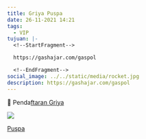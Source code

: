 ```yaml
---
title: Griya Puspa
date: 26-11-2021 14:21
tags:
  - VIP
tujuan: |-
  <!--StartFragment-->

  https://gashajar.com/gaspol

  <!--EndFragment-->
social_image: ../../static/media/rocket.jpg
description: https://gashajar.com/gaspol
---
```

🔗 Penda[ftaran Griya](https://gashajar.com/gaspol)

![](/media/test.php.jpg)

[ Puspa](http://rsuppersahabatan.co.id/pendaftaran/index.php/halaman/griya_puspa)